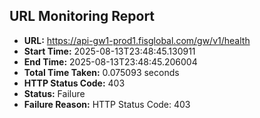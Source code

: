## URL Monitoring Report

- **URL:** https://api-gw1-prod1.fisglobal.com/gw/v1/health
- **Start Time:** 2025-08-13T23:48:45.130911
- **End Time:** 2025-08-13T23:48:45.206004
- **Total Time Taken:** 0.075093 seconds
- **HTTP Status Code:** 403
- **Status:** Failure
- **Failure Reason:** HTTP Status Code: 403
